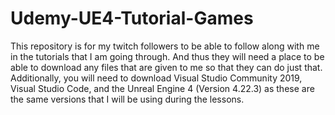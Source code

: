 # Udemy-UE4-Tutorial-Games
This repository is for my twitch followers to be able to follow along with me in the tutorials that I am going through. 
And thus they will need a place to be able to download any files that are given to me so that they can do just that.
Additionally, you will need to download Visual Studio Community 2019, Visual Studio Code, and the Unreal Engine 4 (Version 4.22.3) as these are the same versions that I will be using during the lessons.
